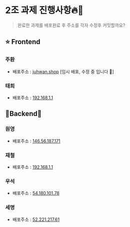 # 2조 과제 진행사항🔥👋

> 완료한 과제를 배포완료 후 주소를 각자 수정후 커밋할까요?

## ⭐ Frontend

### 주환 

- 배포주소 : [juhwan.shop](http://juhwan.shop) [임시 배포, 수정 중 입니다 🤮]

### 태희 

- 배포주소 : [192.168.1.1](http://192.168.1.1)

## 👾Backend👾

### 원영

- 배포주소 : [146.56.187.171](http://146.56.187.171)

### 재철

- 배포주소 : [192.168.1.1](http://192.168.1.1)

### 우석

- 배포주소 : [54.180.101.78](http://54.180.101.78)

### 세명 

- 배포주소 : [52.221.217.61](http://52.221.217.61)
